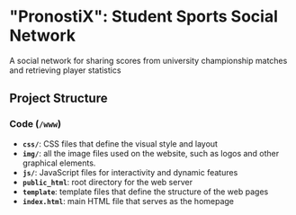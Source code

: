 # "PronostiX": Student Sports Social Network

A social network for sharing scores from university championship matches and retrieving player statistics

## Project Structure

### Code (`/www`)
- **`css/`**: CSS files that define the visual style and layout
- **`img/`**: all the image files used on the website, such as logos and other graphical elements.
- **`js/`**: JavaScript files for interactivity and dynamic features
- **`public_html`**: root directory for the web server
- **`template`**: template files that define the structure of the web pages
- **`index.html`**: main HTML file that serves as the homepage